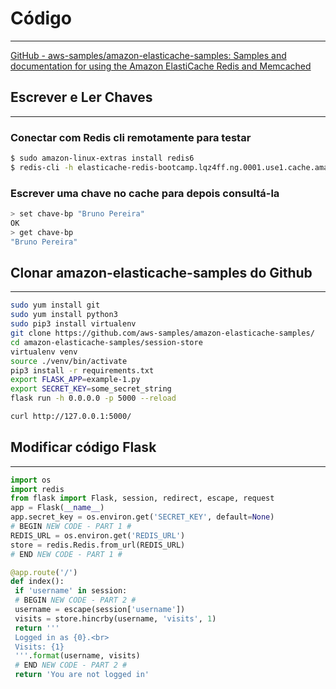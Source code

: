 # Código

---

[GitHub - aws-samples/amazon-elasticache-samples: Samples and documentation for using the Amazon ElastiCache Redis and Memcached](https://github.com/aws-samples/amazon-elasticache-samples/)

## Escrever e Ler Chaves

---

### Conectar com Redis cli remotamente para testar

```bash
$ sudo amazon-linux-extras install redis6
$ redis-cli -h elasticache-redis-bootcamp.lqz4ff.ng.0001.use1.cache.amazonaws.com -p 6379 PING
```

### Escrever uma chave no cache para depois consultá-la

```bash
> set chave-bp "Bruno Pereira"
OK
> get chave-bp
"Bruno Pereira"
```

## Clonar amazon-elasticache-samples do Github

---

```bash
sudo yum install git
sudo yum install python3
sudo pip3 install virtualenv
git clone https://github.com/aws-samples/amazon-elasticache-samples/
cd amazon-elasticache-samples/session-store
virtualenv venv
source ./venv/bin/activate
pip3 install -r requirements.txt
export FLASK_APP=example-1.py
export SECRET_KEY=some_secret_string
flask run -h 0.0.0.0 -p 5000 --reload
```

```bash
curl http://127.0.0.1:5000/
```

## Modificar código Flask

---

```python
import os
import redis
from flask import Flask, session, redirect, escape, request
app = Flask(__name__)
app.secret_key = os.environ.get('SECRET_KEY', default=None)
# BEGIN NEW CODE - PART 1 #
REDIS_URL = os.environ.get('REDIS_URL')
store = redis.Redis.from_url(REDIS_URL)
# END NEW CODE - PART 1 #
```

```python
@app.route('/')
def index():
 if 'username' in session:
 # BEGIN NEW CODE - PART 2 #
 username = escape(session['username'])
 visits = store.hincrby(username, 'visits', 1)
 return '''
 Logged in as {0}.<br>
 Visits: {1}
 '''.format(username, visits)
 # END NEW CODE - PART 2 #
 return 'You are not logged in'
```